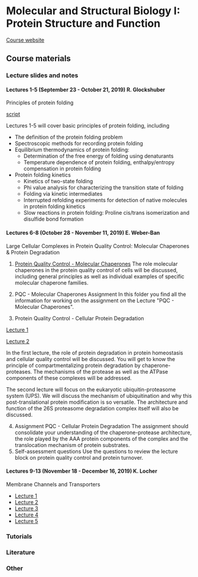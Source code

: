 # Molecular and Structural Biology I: Protein Structure and Function

[Course website](https://moodle-app2.let.ethz.ch/course/view.php?id=11322)

## Course materials

### Lecture slides and notes

#### Lectures 1-5 (September 23 - October 21, 2019) R. Glockshuber

Principles of protein folding

[script](lecture1-protein-folding.pdf)

Lectures 1-5 will cover basic principles of protein folding, including

* The definition of the protein folding problem
* Spectroscopic methods for recording protein folding
* Equilibrium thermodynamics of protein folding:
    * Determination of the free energy of folding using denaturants
    * Temperature dependence of protein folding, enthalpy/entropy compensation in protein folding
* Protein folding kinetics
    * Kinetics of two-state folding
    * Phi value analysis for characterizing the transition state of folding
    * Folding via kinetic intermediates
    * Interrupted refolding experiments for detection of native molecules in protein folding kinetics
    * Slow reactions in protein folding: Proline cis/trans isomerization and disulfide bond formation

#### Lectures 6-8 (October 28 - November 11, 2019) E. Weber-Ban

Large Cellular Complexes in Protein Quality Control: Molecular Chaperones & Protein Degradation

1. [Protein Quality Control - Molecular Chaperones](MolecularChaperones_2019.pdf) 
    The role molecular chaperones in the protein quality control of cells will be discussed, including general principles as well as individual examples of specific molecular chaperone families.

2. PQC - Molecular Chaperones Assignment 
In this folder you find all the information for working on the assignment on the Lecture "PQC - Molecular Chaperones".

3. Protein Quality Control - Cellular Protein Degradation

[Lecture 1](ProteinDegradation_2019_1.pdf)

[Lecture 2](ProteinDegradation_2019_2.pdf)

In the first lecture, the role of protein degradation in protein homeostasis and cellular quality control will be discussed. You will get to know the principle of compartmentalizing protein degradation by chaperone-proteases. The mechanisms of the protease as well as the ATPase components of these complexes will be addressed.

The second lecture will focus on the eukaryotic ubiquitin-proteasome system (UPS). We will discuss the mechanism of ubiquitination and why this post-translational protein modification is so versatile. The architecture and function of the 26S proteasome degradation complex itself will also be discussed.

4. Assignment PQC - Cellular Protein Degradation
The assignment should consolidate your understanding of the chaperone-protease architecture, the role played by the AAA protein components of the complex and the translocation mechanism of protein substrates.
5. Self-assessment questions
Use the questions to review the lecture block on protein quality control and protein turnover.

#### Lectures 9-13 (November 18 - December 16, 2019) K. Locher

Membrane Channels and Transporters

* [Lecture 1](MSB1_2019_Lecture_1_3_handout.pdf)
* [Lecture 2](MSB1_2019_Lecture_2_3_handout.pdf)
* [Lecture 3](MSB1_2019_Lecture_3_5_handout.pdf)
* [Lecture 4](MSB1_2019_Lecture_4_3_handout.pdf)
* [Lecture 5](MSB1_2019_Lecture_5_14_handout.pdf)

### Tutorials

### Literature

### Other
